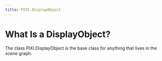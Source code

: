 ```yaml
---
title: PIXI.DisplayObject
---
```

# What Is a DisplayObject?

The class PIXI.DisplayObject is the base class for anything that lives in the scene graph.